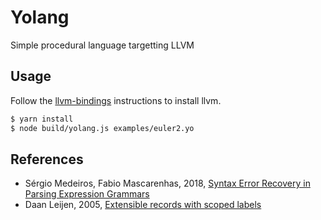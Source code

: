 # Yolang

Simple procedural language targetting LLVM

## Usage

Follow the [llvm-bindings](https://github.com/ApsarasX/llvm-bindings#install) instructions to install llvm.


```bash
$ yarn install
$ node build/yolang.js examples/euler2.yo
```

## References

- Sérgio Medeiros, Fabio Mascarenhas, 2018, [Syntax Error Recovery in Parsing Expression Grammars](https://arxiv.org/abs/1806.11150)
- Daan Leijen, 2005, [Extensible records with scoped labels](https://www.microsoft.com/en-us/research/publication/extensible-records-with-scoped-labels/)